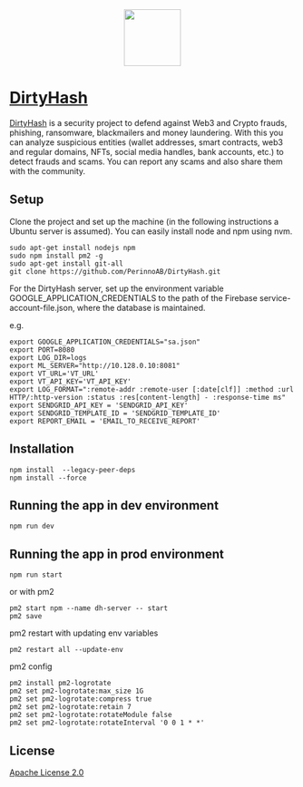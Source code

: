 <div align="center">
  <img src="https://dirtyhash.com/assets/img/dh_logo.png" height="100">
</div>

# [DirtyHash](https://dirtyhash.com)

[DirtyHash](https://dirtyhash.com) is a security project to defend against Web3 and Crypto frauds, phishing, ransomware, blackmailers and money laundering. With this you can analyze suspicious entities (wallet addresses, smart contracts, web3 and regular domains, NFTs, social media handles, bank accounts, etc.) to detect frauds and scams. You can report any scams and also share them with the community.

## Setup

Clone the project and set up the machine (in the following instructions a Ubuntu server is assumed). You can easily install node and npm using nvm.

```
sudo apt-get install nodejs npm
sudo npm install pm2 -g
sudo apt-get install git-all
git clone https://github.com/PerinnoAB/DirtyHash.git
```

For the DirtyHash server, set up the environment variable GOOGLE_APPLICATION_CREDENTIALS to the path of the Firebase service-account-file.json, where the database is maintained.

e.g.

```
export GOOGLE_APPLICATION_CREDENTIALS="sa.json"
export PORT=8080
export LOG_DIR=logs
export ML_SERVER="http://10.128.0.10:8081"
export VT_URL='VT_URL'
export VT_API_KEY='VT_API_KEY'
export LOG_FORMAT=":remote-addr :remote-user [:date[clf]] :method :url HTTP/:http-version :status :res[content-length] - :response-time ms"
export SENDGRID_API_KEY = 'SENDGRID_API_KEY'
export SENDGRID_TEMPLATE_ID = 'SENDGRID_TEMPLATE_ID'
export REPORT_EMAIL = 'EMAIL_TO_RECEIVE_REPORT'
```

## Installation

```
npm install  --legacy-peer-deps
npm install --force
```

## Running the app in dev environment

```
npm run dev
```

## Running the app in prod environment

```
npm run start
```

or with pm2

```
pm2 start npm --name dh-server -- start
pm2 save
```

pm2 restart with updating env variables

```
pm2 restart all --update-env
```

pm2 config

```
pm2 install pm2-logrotate
pm2 set pm2-logrotate:max_size 1G
pm2 set pm2-logrotate:compress true
pm2 set pm2-logrotate:retain 7
pm2 set pm2-logrotate:rotateModule false
pm2 set pm2-logrotate:rotateInterval '0 0 1 * *'
```

## License

[Apache License 2.0](LICENSE)
